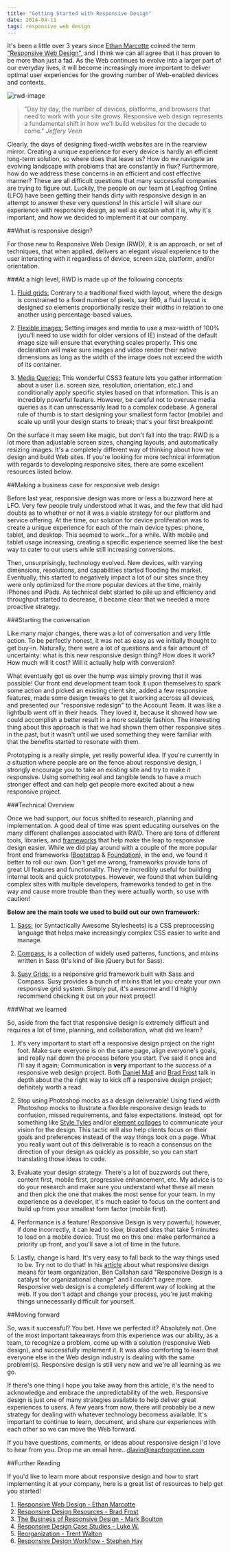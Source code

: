 ```yaml
---
title: "Getting Started with Responsive Design"
date: 2014-04-11
tags: responsive web design
---
```


<!-- Introduction -->

It's been a little over 3 years since <a href="http://ethanmarcotte.com/" target="_blank">Ethan Marcotte</a> coined the term <a href="http://alistapart.com/article/responsive-web-design/" target="_blank
">"Responsive Web Design"</a>, and I think we can all agree that it has proven to be more than just a fad. As the Web continues to evolve into a larger part of our everyday lives, it will become
increasingly more important to deliver optimal user experiences for the growing number of Web-enabled devices and contexts.

<img src="/images/flat-rwd.png" alt="rwd-image">

> "Day by day, the number of devices, platforms, and browsers that need to work with your site grows. Responsive web design represents a fundamental shift in how we'll build websites for the decade to come." *Jeffery Veen*

Clearly, the days of designing fixed-width websites are in the rearview mirror. Creating a unique experience for every device is hardly an efficient long-term solution, so where does that leave us?
How do we navigate an evolving landscape with problems that are constantly in flux? Furthermore, how do we address these concerns in an efficient
and cost effective manner? These are all difficult questions that many successful companies are trying to figure out.  Luckily, the people on our team at Leapfrog Online (LFO) have been getting their
hands dirty with responsive design in an attempt to answer these very questions! In this article I will share our experience with responsive design, as well as explain what it is, why it's important, and
how we decided to implement it at our company.

<!-- Body -->

##What is responsive design?

For those new to Responsive Web Design (RWD), it is an approach, or set of techniques, that when applied, delivers an elegant visual experience to the user interacting with it regardless of device,
screen size, platform, and/or orientation.

###At a high level, RWD is made up of the following concepts:

1. <a href="http://alistapart.com/article/fluidgrids">Fluid grids:</a> Contrary to a traditional fixed width layout, where the design is constrained to
a fixed number of pixels, say 960, a fluid layout is designed so elements proportionally resize their widths in relation to one another using percentage-based values.

2. <a href="http://alistapart.com/article/fluid-images/">Flexible images:</a> Setting images and media to use a max-width of 100% (you'll need to use width for older versions of IE) instead of the default image size will ensure that everything scales properly.  This one declaration will make
sure images and video render their native dimensions as long as the width of the image does not exceed the width of its container.

3. <a href="https://developer.mozilla.org/en-US/docs/Web/Guide/CSS/Media_queries">Media Queries:</a> This wonderful CSS3 feature lets you gather
information about a user (i.e. screen size, resolution, orientation, etc.) and conditionally apply specific styles based on that information.  This is
an incredibly powerful feature. However, be careful not to overuse media queries as it can unnecessarily lead to a complex codebase. A general rule of
thumb is to start designing your smallest form factor (mobile) and scale up until your design starts to break; that's your first breakpoint!

On the surface it may seem like magic, but don't fall into the trap: RWD is a lot more than adjustable screen sizes, changing layouts, and automatically
resizing images. It's a completely different way of thinking about how we design and build Web sites. If you're looking for more technical information
with regards to developing responsive sites, there are some excellent resources listed below.

##Making a business case for responsive web design

Before last year, responsive design was more or less a buzzword here at LFO. Very few people truly understood what it was, and the few that did had
doubts as to whether or not it was a viable strategy for our platform and service offering. At the time, our solution for device proliferation was to create a unique experience for each of the main
device types: phone, tablet, and desktop.  This seemed to work...for a while. With mobile and tablet usage increasing, creating a specific experience
seemed like the best way to cater to our users while still increasing conversions.

Then, unsurprisingly, technology evolved. New devices, with varying dimensions, resolutions, and capabilities started flooding the market. Eventually,
this started to negatively impact a lot of our sites since they were only optimized for the more popular devices at the time, mainly iPhones and iPads. As technical debt started to pile up and efficiency and throughput started to decrease, it became clear that we needed a more
proactive strategy.

###Starting the conversation

Like many major changes, there was a lot of conversation and very little action. To be perfectly honest, it was not as easy as we initially thought to
get buy-in. Naturally, there were a lot of questions and a fair amount of uncertainty: what is this new responsive design thing? How does it work? How
much will it cost? Will it actually help with conversion?

What eventually got us over the hump was simply proving that it was possible! Our front end development team took it upon themselves to spark some
action and picked an existing client site, added a few responsive features, made some design tweaks to get it working accross all devices, and presented our "responsive redesign" to the Account Team. It was like a lightbulb went off in their heads. They loved it, because it showed how we could accomplish a better result in a more scalable fashion. The interesting thing about this approach is that we had shown them other responsive sites in the past, but it wasn't until we used something they were familiar with that the benefits started to resonate with them.

Prototyping is a really simple, yet really powerful idea. If you're currently in a situation where people are on the fence about responsive design, I strongly encourage you to take an existing site and try to make it responsive.  Using something real and tangible tends to have a much stronger effect and can help get people more excited about a new responsive project.

###Technical Overview

Once we had support, our focus shifted to research, planning and implementation. A good deal of time was spent educating ourselves on the many different
challenges associated with RWD. There are tons of different tools, libraries, and <a href="http://usablica.github.io/front-end-
frameworks/compare.html" target="_blank">frameworks</a> that help make the leap to responsive design easier.  While we did play around
with a couple of the more popular front end frameworks  (<a href="http://getbootstrap.com/">Bootstrap</a> & <a href="http://foundation.zurb.com/">
Foundation</a>), in the end, we found it better to roll our own. Don't get me wrong, frameworks provide tons of great UI features and functionality. They're
incredibly useful for building internal tools and quick prototypes. However, we found that when building complex sites with multiple developers, frameworks tended to get in the way and cause more trouble than they were actually worth, so use with caution!

**Below are the main tools we used to build out our own framework:**

1. <a href="http://sass-lang.com/">Sass:</a> (or Syntactically Awesome Stylesheets) is a CSS preprocessing language that helps make increasingly complex
CSS easier to write and manage.

2. <a href="http://compass-style.org/">Compass:</a> is a collection of widely used patterns, functions, and mixins written in Sass (It's kind of like
jQuery but for Sass).

3. <a href="http://susy.oddbird.net/">Susy Grids:</a> is a responsive grid framework built with Sass and Compass.  Susy provides a bunch of mixins that
let you create your own responsive grid system.  Simply put, it's awesome and I'd highly recommend checking it out on your next project!

###What we learned

So, aside from the fact that responsive design is extremely difficult and requires a lot of time, planning, and collaboration, what did we learn?

1. It's very important to start off a responsive design project on the right foot.  Make sure everyone is on the same page, align everyone's goals, and
really nail down the process before you start. I've said it once and I'll say it again; Communication is **very** important to the success of a
responsive web design project.  Both <a href="http://danielmall.com/articles/responsive-mobile-entertainment-weekly/" target="_blank">Daniel Mall</a>
and <a href="http://bradfrostweb.com/blog/post/entertainment-weekly/">Brad Frost</a> talk in depth about the the right way to kick off a responsive
design project; definitely worth a read.

2. Stop using Photoshop mocks as a design deliverable!  Using fixed width Photoshop mocks to illustrate a flexible responsive design leads to confusion,
missed requirements, and false expectations. Instead, opt for something like <a href="http://styletil.es/">Style Tyles</a> and/or <a
href="http://danielmall.com/articles/rif-element-collages/">element collages</a> to communicate your vision for the design.  This tactic will also help
clients focus on their goals and preferences instead of the way things look on a page.  What you really want out of this deliverable is to reach a
consensus on the direction of your design as quickly as possible, so you can start translating those ideas to code.

3. Evaluate your design strategy. There's a lot of buzzwords out there, content first, mobile first, progressive enhancement, etc. My advice is to do your
research and make sure you understand what these all mean and then pick the one that makes the most sense for your team. In my experience as a
developer, it's much easier to focus on the content and build up from your smallest form factor (mobile first).

4. Performance is a feature! Responsive Design is very powerful; however, if done incorrectly, it can lead to slow, bloated sites that take 5 minutes to
load on a mobile device. Trust me on this one: make performance a priority up front, and you'll save a lot of time in the future.

5. Lastly, change is hard. It's very easy to fall back to the way things used to be. Try not to do that! In his <a href="http://www.creativebloq.
com/business/what-responsive-web-design-means-team-organisation-11410353" target="_blank">article</a> about what responsive design means for team
organization, Ben Callahan said "Responsive Design is a catalyst for organizational change" and I couldn't agree more.  Responsive web design is a
completely different way of looking at the web. If you don't adapt and change your process, you're just making things unnecessarily difficult for
yourself.

<!-- Conclusion -->

##Moving forward

So, was it successful? You bet. Have we perfected it? Absolutely not.  One of the most important takeaways from this experience was our ability, as a
team, to recognize a problem, come up with a solution (responsive Web design), and successfully implement it.  It was also comforting to learn that
everyone else in the Web design industry is dealing with the same problem(s). Responsive design is
still very new and we're all learning as we go.

If there's one thing I hope you take away from this article, it's the need to acknowledge and embrace the unpredictability of the web. Responsive design is
just one of many strategies available to help deliver great experiences to users. A few years from now, there will probably be a new strategy for
dealing with whatever technology becomess available. It's important to continue to learn, document, and share our experiences with each other so we
can move the Web forward.

 If you have questions, comments, or
ideas about responsive design I'd love to hear from you. Drop me an email here...<a href="mailto:dlavin@leapfrogonline.com">dlavin@leapfrogonline.com</a>

##Further Reading

If you'd like to learn more about responsive design and how to start implementing it at your company, here is a great list of resources to help get you started!

1. <a href="http://alistapart.com/article/responsive-web-design/">Responsive Web Design - Ethan Marcotte</a>
2. <a href="http://bradfrost.github.io/this-is-responsive/resources.html">Responsive Design Resources - Brad Frost </a>
3. <a href="http://markboulton.co.uk/journal/thebusinessofrwd">The Business of Responsive Design - Mark Boulton</a>
4. <a href="http://www.lukew.com/ff/entry.asp?1691 ">Responsive Design Case Studies - Luke W.</a>
5. <a href="http://trentwalton.com/2013/04/10/reorganization">Reorganization - Trent Walton</a>
6. <a href="http://www.amazon.com/Responsive-Design-Workflow-Stephen-Hay/dp/0321887867">Responsive Design Workflow - Stephen Hay</a>
